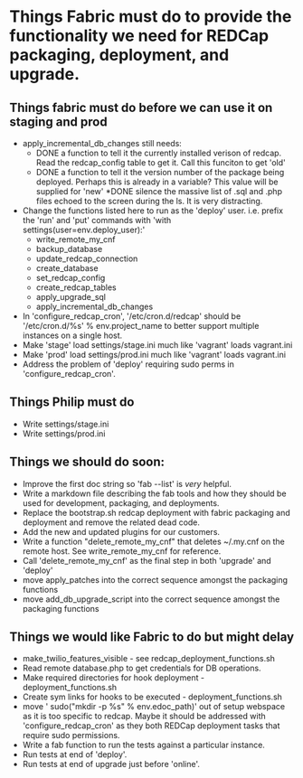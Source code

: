 # Things Fabric must do to provide the functionality we need for REDCap packaging, deployment, and upgrade.


## Things fabric must do before we can use it on staging and prod

* apply_incremental_db_changes still needs:
    * DONE a function to tell it the currently installed verison of redcap.  Read the redcap_config table to get it. Call this funciton to get 'old'
    * DONE a function to tell it the version number of the package being deployed.  Perhaps this is already in a variable?  This value will be supplied for 'new'
    *DONE silence the massive list of .sql and .php files echoed to the screen during the ls.  It is very distracting.
* Change the functions listed here to run as the 'deploy' user. i.e. prefix the 'run' and 'put' commands with 'with settings(user=env.deploy_user):'
    * write_remote_my_cnf
    * backup_database
    * update_redcap_connection
    * create_database
    * set_redcap_config
    * create_redcap_tables
    * apply_upgrade_sql
    * apply_incremental_db_changes
* In 'configure_redcap_cron', '/etc/cron.d/redcap' should be '/etc/cron.d/%s' % env.project_name to better support multiple instances on a single host.
* Make 'stage' load settings/stage.ini much like 'vagrant' loads vagrant.ini
* Make 'prod'  load settings/prod.ini  much like 'vagrant' loads vagrant.ini
* Address the problem of 'deploy' requiring sudo perms in 'configure_redcap_cron'.


## Things Philip must do

* Write settings/stage.ini
* Write settings/prod.ini


## Things we should do soon:

* Improve the first doc string so 'fab --list' is *very* helpful.
* Write a markdown file describing the fab tools and how they should be used for development, packaging, and deployments.
* Replace the bootstrap.sh redcap deployment with fabric packaging and deployment and remove the related dead code.
* Add the new and updated plugins for our customers.
* Write a function "delete_remote_my_cnf" that deletes ~/.my.cnf on the remote host. See write_remote_my_cnf for reference.
* Call 'delete_remote_my_cnf' as the final step in both 'upgrade' and 'deploy'
* move apply_patches into the correct sequence amongst the packaging functions
* move add_db_upgrade_script into the correct sequence amongst the packaging functions


## Things we would like Fabric to do but might delay

* make_twilio_features_visible - see redcap\_deployment\_functions.sh
* Read remote database.php to get credentials for DB operations.
* Make required directories for hook deployment - deployment_functions.sh
* Create sym links for hooks to be executed - deployment_functions.sh
* move '    sudo("mkdir -p %s" % env.edoc_path)' out of setup webspace as it is too specific to redcap.  Maybe it should be addressed with 'configure_redcap_cron' as they both REDCap deployment tasks that require sudo permissions.
* Write a fab function to run the tests against a particular instance.
* Run tests at end of 'deploy'.
* Run tests at end of upgrade just before 'online'.
